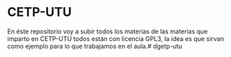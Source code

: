 # CETP-UTU

En éste repositorio voy a subir todos los materias de las materias que imparto en CETP-UTU todos están con licencia GPL3, la idea es que sirvan como ejemplo para lo que trabajamos en el aula.# dgetp-utu
